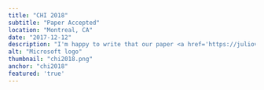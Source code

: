 ```yaml
---
title: "CHI 2018"
subtitle: "Paper Accepted"
location: "Montreal, CA"
date: "2017-12-12"
description: "I'm happy to write that our paper <a href='https://juliovega.info/publications#chi2018'>'Back to Analogue: Self-reporting for Parkinson's Disease'</a> has been accepted in CHI 2018. We prototyped five different tech-based artefacts to allow people with Parkinson's report their symptoms. In the end, we chose a paper diary that can be encoded automatically and reached an overall response compliance of 98.5%. Based on a thematic analysis of interviews with our participants, we published five design implications that support the creation of future artefacts to collect self-reported data in Parkinson’s Disease if researchers decide to go back to analogue or to use a digital medium."
alt: "Microsoft logo"
thumbnail: "chi2018.png"
anchor: "chi2018"
featured: 'true'
---
```

